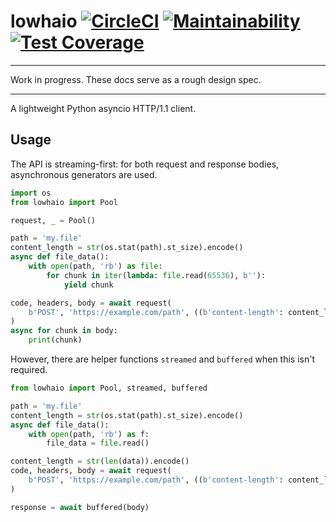 # lowhaio [![CircleCI](https://circleci.com/gh/michalc/lowhaio.svg?style=svg)](https://circleci.com/gh/michalc/lowhaio) [![Maintainability](https://api.codeclimate.com/v1/badges/418d72f1de909bff27b6/maintainability)](https://codeclimate.com/github/michalc/lowhaio/maintainability) [![Test Coverage](https://api.codeclimate.com/v1/badges/418d72f1de909bff27b6/test_coverage)](https://codeclimate.com/github/michalc/lowhaio/test_coverage)

---

Work in progress. These docs serve as a rough design spec.

---


A lightweight Python asyncio HTTP/1.1 client.


## Usage

The API is streaming-first: for both request and response bodies, asynchronous generators are used.

```python
import os
from lowhaio import Pool

request, _ = Pool()

path = 'my.file'
content_length = str(os.stat(path).st_size).encode()
async def file_data():
    with open(path, 'rb') as file:
        for chunk in iter(lambda: file.read(65536), b''):
            yield chunk

code, headers, body = await request(
    b'POST', 'https://example.com/path', ((b'content-length': content_length),), file_data(),
)
async for chunk in body:
    print(chunk)
```

However, there are helper functions `streamed` and `buffered` when this isn't required.

```python
from lowhaio import Pool, streamed, buffered

path = 'my.file'
content_length = str(os.stat(path).st_size).encode()
async def file_data():
	with open(path, 'rb') as f:
	    file_data = file.read()

content_length = str(len(data)).encode()
code, headers, body = await request(
    b'POST', 'https://example.com/path', ((b'content-length': content_length),), streamed(file_data),
)

response = await buffered(body)
```

